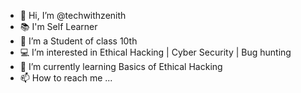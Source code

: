 - 👋 Hi, I’m @techwithzenith
- 📚 I'm Self Learner
- 🤵 I’m a Student of class 10th
- 💻 I’m interested in Ethical Hacking | Cyber Security | Bug hunting 
- 🌱 I’m currently learning Basics of Ethical Hacking 
- 📫 How to reach me ...

<!---
techwithzenith/techwithzenith is a ✨ special ✨ repository because its `README.md` (this file) appears on your GitHub profile.
You can click the Preview link to take a look at your changes.
--->
